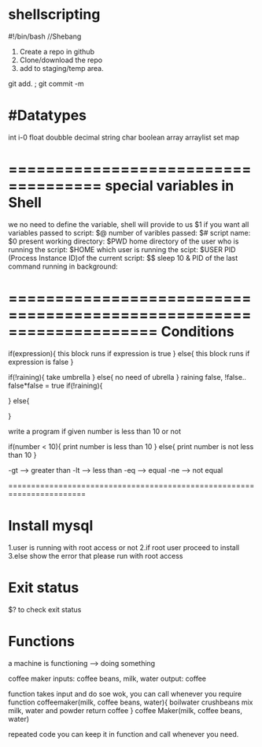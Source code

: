 # shellscripting
#!/bin/bash //Shebang



1. Create a repo in github
2. Clone/download the repo
3. add to staging/temp area.



git add. ; git commit -m

#Datatypes
==================================
int i-0
float
doubble
decimal
string
char
boolean
array arraylist set map

====================================
special variables in Shell
==========================
we no need to define the variable, shell will provide to us
$1
if you want all variables passed to script: $@
number of varibles passed: $#
script name: $0
present working directory: $PWD
home directory of the user who is running the script: $HOME
which user is running the scipt: $USER
PID (Process Instance ID)of the current script: $$
sleep 10 &
PID of the last command running in background:


====================================================================
Conditions
============
if(expression){
    this block runs if expression is true
}
else{
    this block runs if expression is false
}

if(!raining){
    take umbrella
}
else{
    no need of ubrella
}
raining false, !false.. false*false = true
if(!raining){
    
}
else{

}

write a program if given number is less than 10 or not

if(number < 10){
    print number is less than 10
}
else{
    print number is not less than 10
}

-gt --> greater than
-lt --> less than
-eq --> equal
-ne --> not equal


=======================================================================

Install mysql
================

1.user is running with root access or not 
2.if root user proceed to install
3.else show the error that please run with root access

Exit status
=====================
$?  to check exit status



Functions
===============================
a machine is functioning --> doing something


coffee maker
inputs: coffee beans, milk, water
output: coffee

function takes input and do soe wok, you can call whenever you require 
function coffeemaker(milk, coffee beans, water){
    boilwater
    crushbeans
    mix milk, water and powder
    return coffee
}
coffee Maker(milk, coffee beans, water)

repeated code you can keep it in function and call whenever you need.
